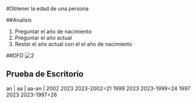 #Obtener la edad de una persona

##Analisis
1. Preguntar el año de nacimiento
2. Preguntar el año actual
3. Restar el año actual con el el año de nacimiento

##DFD 
![2](https://github.com/ReneDanielRa/Fundamentos_de_Programacion/assets/145809866/0fa1d4fe-98d5-4a36-89f0-e5658f643343)

## Prueba de Escritorio
an   | aa   |    aa-an     | 
2002   2023   2023-2002=21
1999   2023   2023-1999=24
1997   2023   2023-1997=26
